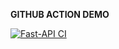 **GITHUB ACTION DEMO** 


[![Fast-API CI](https://github.com/fallewi/fast-api/actions/workflows/api.yml/badge.svg)](https://github.com/fallewi/fast-api/actions/workflows/api.yml)
